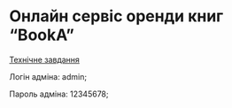 # Онлайн сервіс оренди книг “BookA” #

[Технічне завдання](https://docs.google.com/document/d/1N4TDvEI8wzvB2W_1BpA4QDegXS88Aka_Vt00z-d4B-8/edit#)


Логін адміна: admin;

Пароль адміна: 12345678;

